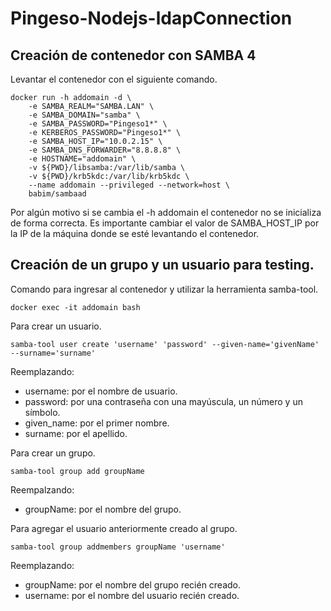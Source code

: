 # Pingeso-Nodejs-ldapConnection

## Creación de contenedor con SAMBA 4

Levantar el contenedor con el siguiente comando.
```
docker run -h addomain -d \
    -e SAMBA_REALM="SAMBA.LAN" \
    -e SAMBA_DOMAIN="samba" \
    -e SAMBA_PASSWORD="Pingeso1*" \
    -e KERBEROS_PASSWORD="Pingeso1*" \
    -e SAMBA_HOST_IP="10.0.2.15" \
    -e SAMBA_DNS_FORWARDER="8.8.8.8" \
    -e HOSTNAME="addomain" \
    -v ${PWD}/libsamba:/var/lib/samba \
    -v ${PWD}/krb5kdc:/var/lib/krb5kdc \
    --name addomain --privileged --network=host \
    babim/sambaad
```
Por algún motivo si se cambia el -h addomain el contenedor no se inicializa de forma correcta. Es importante cambiar el valor de SAMBA_HOST_IP por la IP de la máquina donde se esté levantando el contenedor.

## Creación de un grupo y un usuario para testing.

Comando para ingresar al contenedor y utilizar la herramienta samba-tool.
```
docker exec -it addomain bash
```

Para crear un usuario.
```
samba-tool user create 'username' 'password' --given-name='givenName' --surname='surname'
```
Reemplazando:
- username: por el nombre de usuario.
- password: por una contraseña con una mayúscula, un número y un símbolo.
- given_name: por el primer nombre.
- surname: por el apellido.

Para crear un grupo.
```
samba-tool group add groupName
```
Reempalzando:
- groupName: por el nombre del grupo.

Para agregar el usuario anteriormente creado al grupo.
```
samba-tool group addmembers groupName 'username'
```
Reemplazando:
- groupName: por el nombre del grupo recién creado.
- username: por el nombre del usuario recién creado.
